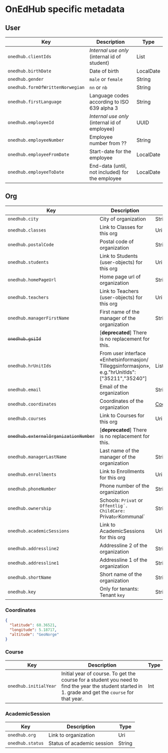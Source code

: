 # OnEdHub specific metadata

## User

| Key                              | Description                                     | Type       |
|----------------------------------|-------------------------------------------------|------------|
| `onedhub.clientIds`              | *Internal use only* (internal id of student)    | List<UUID> |
| `onedhub.birthDate`              | Date of birth                                   | LocalDate  |
| `onedhub.gender`                 | `male` or `female`                              | String     | 
| `onedhub.formOfWrittenNorwegian` | `nn` or `nb`                                    | String     | 
| `onedhub.firstLanguage`          | Language codes according to ISO 639 alpha 3     | String     |
| `onedhub.employeeId`             | *Internal use only* (internal id of employee)   | UUID       |
| `onedhub.employeeNumber`         | Employee number from ??                         | String     |
| `onedhub.employeeFromDate`       | Start-date for the employee                     | LocalDate  |
| `onedhub.employeeToDate`         | End-data (until, not included) for the employee | LocalDate  |

## Org

| Key                                      | Description                                                                                      | Type                        |
|------------------------------------------|--------------------------------------------------------------------------------------------------|-----------------------------|
| `onedhub.city`                           | City of organization                                                                             | String                      |
| `onedhub.classes`                        | Link to Classes for this org                                                                     | Uri                         |
| `onedhub.postalCode`                     | Postal code of organization                                                                      | String                      |
| `onedhub.students`                       | Link to Students (user-objects) for this org                                                     | Uri                         |
| `onedhub.homePageUrl`                    | Home page url of organization                                                                    | String                      |
| `onedhub.teachers`                       | Link to Teachers (user-objects) for this org                                                     | Uri                         |
| `onedhub.managerFirstName`               | First name of the manager of the organization                                                    | String                      |
| ~~`onedhub.gsiId`~~                      | [**deprecated**] There is no replacement for this.                                               |                             |
| `onedhub.hrUnitIds`                      | From user interface «Enhetsinformasjon/ Tilleggsinformasjon», e.g."hrUnitIds": ["35211","35240"] | List<String>                |
| `onedhub.email`                          | Email of the organization                                                                        | String                      |
| `onedhub.coordinates`                    | Coordinates of the organization                                                                  | [Coordinates](#coordinates) |
| `onedhub.courses`                        | Link to Courses for this org                                                                     | Uri                         |
| ~~`onedhub.externalOrganizationNumber`~~ | [**deprecated**] There is no replacement for this.                                               |                             |
| `onedhub.managerLastName`                | Last name of the manager of the organization                                                     | String                      |
| `onedhub.enrollments`                    | Link to Enrollments for this org                                                                 | Uri                         |
| `onedhub.phoneNumber`                    | Phone number of the organization                                                                 | String                      |
| `onedhub.ownership`                      | Schools: `Privat` or `Offentlig´.  ChildCare: `Privat` or `Kommunal`                             | String                      |            |
| `onedhub.academicSessions`               | Link to AcademicSessions for this org                                                            | Uri                         |
| `onedhub.addressline2`                   | Addressline 2 of the organization                                                                | String                      |
| `onedhub.addressline1`                   | Addressline 1 of the organization                                                                | String                      |
| `onedhub.shortName`                      | Short name of the organization                                                                   | String                      |
| `onedhub.key`                            | Only for tenants: Tenant `key`                                                                   | String                      |

### Coordinates

```json
{
  "latitude": 60.36521,
  "longitude": 5.18717,
  "altitude": "GeoNorge"
}
```

### Course

| Key                   | Description                                                                                                                                           | Type |
|-----------------------|-------------------------------------------------------------------------------------------------------------------------------------------------------|------|
| `onedhub.initialYear` | Initial year of course. To get the course for a student you need to find the year the student started in 1. grade and get the `course` for that year. | Int  |

### AcademicSession

| Key              | Description                | Type   |
|------------------|----------------------------|--------|
| `onedhub.org`    | Link to organization       | Uri    |
| `onedhub.status` | Status of academic session | String |
